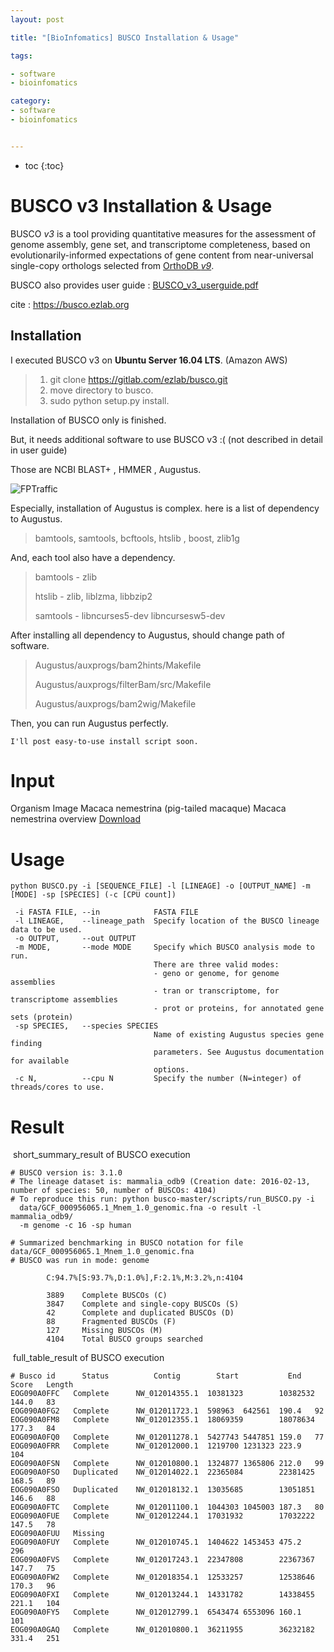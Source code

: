 ```yaml
---
layout: post

title: "[BioInfomatics] BUSCO Installation & Usage"

tags:

- software
- bioinfomatics

category:
- software
- bioinfomatics


---
```

* toc
{:toc}


# BUSCO v3 Installation & Usage

BUSCO *v3* is a tool providing quantitative measures for the assessment of genome assembly, gene set, and transcriptome completeness, based on evolutionarily-informed expectations of gene content from near-universal single-copy orthologs selected from [OrthoDB *v9*](http://orthodb.org/).

BUSCO also provides user guide : [BUSCO_v3_userguide.pdf](https://gitlab.com/ezlab/busco/blob/master/BUSCO_v3_userguide.pdf)

cite : https://busco.ezlab.org



## Installation

I executed BUSCO v3 on **Ubuntu Server 16.04 LTS**. (Amazon AWS)

> 1. git clone https://gitlab.com/ezlab/busco.git
> 2. move directory to busco.
> 3. sudo python setup.py install.

Installation of BUSCO only is finished.

But, it needs additional software to use BUSCO v3 :(   (not described in detail in user guide)

Those are NCBI BLAST+ , HMMER , Augustus.

![FPTraffic](https://i-h1.pinimg.com/564x/6c/99/a0/6c99a0b8d272be67d80c5230ebadae61.jpg)



Especially, installation of Augustus is complex. here is a list of dependency to Augustus.

> bamtools, samtools, bcftools, htslib , boost, zlib1g 

And, each tool also have a dependency.

> bamtools - zlib 
>
> htslib - zlib, liblzma, libbzip2
>
> samtools - libncurses5-dev libncursesw5-dev

After installing all dependency to Augustus, should change path of software.

> Augustus/auxprogs/bam2hints/Makefile
>
> Augustus/auxprogs/filterBam/src/Makefile
>
> Augustus/auxprogs/bam2wig/Makefile

Then, you can run Augustus perfectly. 



```
I'll post easy-to-use install script soon.
```


# Input
Organism Image	Macaca nemestrina (pig-tailed macaque)
Macaca nemestrina overview
[Download](ftp://ftp.ncbi.nlm.nih.gov/genomes/all/GCF/000/956/065/GCF_000956065.1_Mnem_1.0/GCF_000956065.1_Mnem_1.0_genomic.fna.gz)




# Usage

```
python BUSCO.py -i [SEQUENCE_FILE] -l [LINEAGE] -o [OUTPUT_NAME] -m [MODE] -sp [SPECIES] (-c [CPU count])

 -i FASTA FILE, --in 			FASTA FILE
 -l LINEAGE,    --lineage_path  Specify location of the BUSCO lineage data to be used.
 -o OUTPUT,     --out OUTPUT
 -m MODE,       --mode MODE     Specify which BUSCO analysis mode to run.
                                There are three valid modes:
                                - geno or genome, for genome assemblies 
                                - tran or transcriptome, for transcriptome assemblies 
                                - prot or proteins, for annotated gene sets (protein) 
 -sp SPECIES,   --species SPECIES  
                                Name of existing Augustus species gene finding 
                                parameters. See Augustus documentation for available 
                                options.
 -c N,          --cpu N         Specify the number (N=integer) of threads/cores to use.
```

# Result
​								short_summary_result of BUSCO execution
```
# BUSCO version is: 3.1.0
# The lineage dataset is: mammalia_odb9 (Creation date: 2016-02-13, number of species: 50, number of BUSCOs: 4104)
# To reproduce this run: python busco-master/scripts/run_BUSCO.py -i 
  data/GCF_000956065.1_Mnem_1.0_genomic.fna -o result -l mammalia_odb9/ 
  -m genome -c 16 -sp human

# Summarized benchmarking in BUSCO notation for file data/GCF_000956065.1_Mnem_1.0_genomic.fna
# BUSCO was run in mode: genome

        C:94.7%[S:93.7%,D:1.0%],F:2.1%,M:3.2%,n:4104

        3889    Complete BUSCOs (C)
        3847    Complete and single-copy BUSCOs (S)
        42      Complete and duplicated BUSCOs (D)
        88      Fragmented BUSCOs (F)
        127     Missing BUSCOs (M)
        4104    Total BUSCO groups searched

```

​									full_table_result of BUSCO execution

```   
# Busco id      Status          Contig        Start           End          Score   Length
EOG090A0FFC   Complete      NW_012014355.1  10381323        10382532        144.0   83
EOG090A0FG2   Complete      NW_012011723.1  598963  642561  190.4   92
EOG090A0FM8   Complete      NW_012012355.1  18069359        18078634        177.3   84
EOG090A0FQ0   Complete      NW_012011278.1  5427743 5447851 159.0   77
EOG090A0FRR   Complete      NW_012012000.1  1219700 1231323 223.9   104
EOG090A0FSN   Complete      NW_012010800.1  1324877 1365806 212.0   99
EOG090A0FSO   Duplicated    NW_012014022.1  22365084        22381425        168.5   89
EOG090A0FSO   Duplicated    NW_012018132.1  13035685        13051851        146.6   88
EOG090A0FTC   Complete      NW_012011100.1  1044303 1045003 187.3   80
EOG090A0FUE   Complete      NW_012012244.1  17031932        17032222        147.5   78
EOG090A0FUU   Missing
EOG090A0FUY   Complete      NW_012010745.1  1404622 1453453 475.2   296
EOG090A0FVS   Complete      NW_012017243.1  22347808        22367367        147.7   75
EOG090A0FW2   Complete      NW_012018354.1  12533257        12538646        170.3   96
EOG090A0FXI   Complete      NW_012013244.1  14331782        14338455        221.1   104
EOG090A0FY5   Complete      NW_012012799.1  6543474 6553096 160.1   101
EOG090A0GAQ   Complete      NW_012010800.1  36211955        36232182        331.4   251

```

